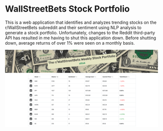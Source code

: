 # WallStreetBets Stock Portfolio

This is a web application that identifies and analyzes trending stocks on the r/WallStreetBets subreddit and their sentiment using NLP analysis to generate a stock portfolio. Unfortunately, changes to the Reddit third-party API has resulted in me having to shut this application down. Before shutting down, average returns of over 1% were seen on a monthly basis.

![](WsbPortfolio.png)
